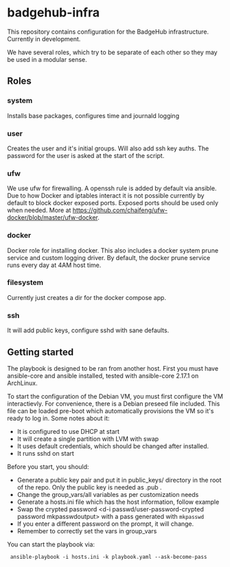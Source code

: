 # badgehub-infra

This repository contains configuration for the BadgeHub infrastructure. Currently in development.

We have several roles, which try to be separate of each other so they may be used in a modular sense. 

## Roles 

### system

Installs base packages, configures time and journald logging 

### user

Creates the user and it's initial groups. Will also add ssh key auths. The password for the user is asked at the start of the script.

### ufw 

We use ufw for firewalling. A openssh rule is added by default via ansible. Due to how Docker and iptables interact it is not possible currently by default to block docker exposed ports. Exposed ports should be used only when needed. More at https://github.com/chaifeng/ufw-docker/blob/master/ufw-docker. 

### docker

Docker role for installing docker. This also includes a docker system prune service and custom logging driver. By default, the docker prune service runs every day at 4AM host time.

### filesystem

Currently just creates a dir for the docker compose app. 

### ssh

It will add public keys, configure sshd with sane defaults. 


## Getting started

The playbook is designed to be ran from another host. First you must have ansible-core and ansible installed, tested with ansible-core 2.17.1 on ArchLinux. 

To start the configuration of the Debian VM, you must first configure the VM interactievly. For convenience, there is a Debian preseed file included. This file can be loaded pre-boot which automatically provisions the VM so it's ready to log in. Some notes about it:

- It is configured to use DHCP at start
- It will create a single partition with LVM with swap
- It uses default credentials, which should be changed after installed.
- It runs sshd on start

Before you start, you should:

- Generate a public key pair and put it in public_keys/ directory in the root of the repo. Only the public key is needed as .pub . 
- Change the group_vars/all variables as per customization needs 
- Generate a hosts.ini file which has the host information, follow example
- Swap the crypted password <d-i passwd/user-password-crypted password mkpasswdoutput> with a pass generated with `mkpasswd`
- If you enter a different password on the prompt, it will change.
- Remember to correctly set the vars in group_vars

You can start the playbook via:


```
 ansible-playbook -i hosts.ini -k playbook.yaml --ask-become-pass
```


